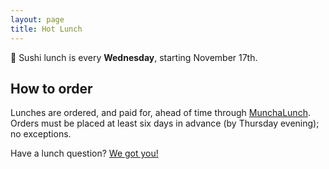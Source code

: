 ```yaml
---
layout: page
title: Hot Lunch
---
```


🍣 Sushi lunch is every **Wednesday**, starting November 17th.

## How to order

Lunches are ordered, and paid for, ahead of time through [MunchaLunch](https://munchalunch.com/schools/leb/). Orders must be placed at least six days in advance (by Thursday evening); no exceptions.

Have a lunch question? [We got you!](mailto:lunch@lebpac.ca)